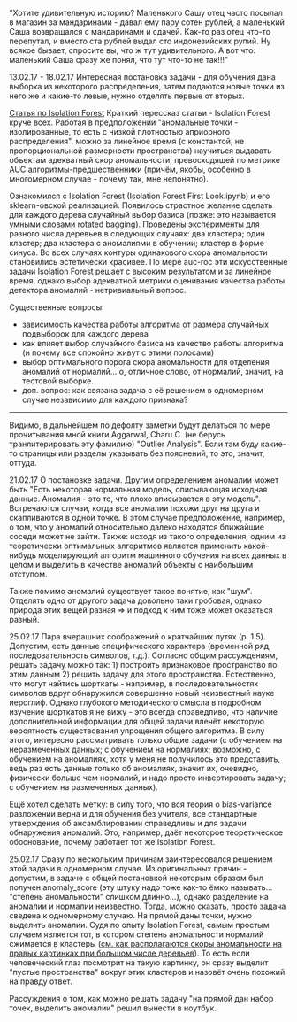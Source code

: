 "Хотите удивительную историю? Маленького Сашу отец часто посылал в магазин за мандаринами - давал ему пару сотен рублей, а маленький Саша возвращался с мандаринами и сдачей. Как-то раз отец что-то перепутал, и вместо ста рублей выдал сто индонезийских рупий. Ну всякое бывает, спросите вы, что ж тут удивительного. А вот что: маленький Саша сразу же понял, что тут что-то не так!!!"

13.02.17 - 18.02.17
Интересная постановка задачи - для обучения дана выборка из некоторого распределения, затем подаются новые точки из него же и какие-то левые, нужно отделять первые от вторых.

[Статья по Isolation Forest](http://cs.nju.edu.cn/zhouzh/zhouzh.files/publication/icdm08b.pdf)
Краткий перессказ статьи - Isolation Forest круче всех. Работая в предположении "аномальные точки - изолированные, то есть с низкой плотностью априорного распределения", можно за линейное время (с константой, не пропорциональной размерности пространства) научиться выдавать объектам адекватный скор аномальности, превосходящей по метрике AUC алгоритмы-предшественники (причём, якобы, особенно в многомерном случае - почему так, мне непонятно).

Ознакомился с Isolation Forest (Isolation Forest First Look.ipynb) и его sklearn-овской реализацией. Появилось страстное желание сделать для каждого дерева случайный выбор базиса (позже: это называется умными словами rotated bagging). Проведены эксперименты для разного числа деревьев в следующих случаях: два кластера; один кластер; два кластера с аномалиями в обучении; кластер в форме синуса. Во всех случаях контуры одинакового скора аномальности становились эстетически красивее. По мере auc-roc эти искусственные задачи Isolation Forest решает с высоким результатом и за линейное время, однако выбор адекватной метрики оценивания качества работы детектора аномалий - нетривиальный вопрос.

Существенные вопросы:
- зависимость качества работы алгоритма от размера случайных подвыборок для каждого дерева
- как влияет выбор случайного базиса на качество работы алгоритма (и почему все спокойно живут с этими полосами)
- выбор оптимального порога скора аномальности для отделения аномалий от нормалий... о, отличное слово, от нормалий, значит, на тестовой выборке.
- доп. вопрос: как связана задача с её решением в одномерном случае независимо для каждого признака?

__________________________________
Видимо, в дальнейшем по дефолту заметки будут делаться по мере прочитывания мной книги Aggarwal, Charu C. (не берусь транлитерировать эту фамилию) "Outlier Analysis". Если там буду какие-то страницы или разделы указывать без пояснений, то это, значит, оттуда.

21.02.17
О постановке задачи. Другим определением аномалии может быть "Есть некоторая нормальная модель, описывающая исходная данные. Аномалия - это то, что плохо вписывается в эту модель". Встречаются случаи, когда все аномалии похожи друг на друга и скапливаются в одной точке. В этом случае предположение, например, о том, что у аномалий относительно далеко находятся ближайшие соседи может не зайти. Также: исходя из такого определения, одним из теоретически оптимальных алгоритмов является применить какой-нибудь моделирующий алгоритм машинного обучения на всех данных в целом и выделить в качестве аномалий объекты с наибольшим отступом.

Также помимо аномалий существует такое понятие, как "шум". Отделять одно от другого задача довольно таки гробовая, однако природа этих вещей разная => и подход к ним тоже может оказаться разный.

25.02.17
Пара вчерашних соображений о кратчайших путях (р. 1.5). Допустим, есть данные специфического характера (временной ряд, последовательность символов, т.д.). Согласно общим рассуждениям, решать задачу можно так: 1) построить признаковое пространство по этим данным 2) решить задачу для этого пространства. Естественно, что могут найтись шорткаты - например, в последовательностях символов вдруг обнаружился совершенно новый неизвестный науке иероглиф. Однако глубокого методического смысла в подробном изучение шорткатов я не вижу - это всегда справедливо, что наличие дополнительной информации для общей задачи влечёт некоторую вероятность существования упрощения общего алгоритма. В силу этого, интересно рассматривать только общие задачи (с обучением на неразмеченных данных; с обучением на нормалиях; возможно, с обучением на аномалиях, хотя у меня не получилось это представить, ведь раз есть данные только об аномалиях, значит их, очевидно, физически больше чем нормалий, и надо просто инвертировать задачу; с обучением на размеченных данных).

Ещё хотел сделать метку: в силу того, что вся теория о bias-variance разложении верна и для обучения без учителя, все стандартные утверждения об ансамблировании справедливы и для задачи обнаружения аномалий. Это, например, даёт некоторое теоретическое обоснование, почему работает тот же Isolation Forest.

25.02.17
Сразу по нескольким причинам заинтересовался решением этой задачи в одномерном случае. Из оригинальных причин - допустим, в задаче с общей постановкой некоторым образом был получен anomaly_score (эту штуку надо тоже как-то ёмко называть... "степень аномальности" слишком длинно...), однако разделение на аномалии и нормалии неизвестно. Тогда, можно сказать, просто задача сведена к одномерному случаю. На прямой даны точки, нужно выделить аномалии. Судя по опыту Isolation Forest, самым простым случаем является тот, в котором степень аномальности нормалий сжимается в кластеры ([см. как располагаются скоры аномальности на правых картинках при большом числе деревьев](http://nbviewer.jupyter.org/github/FortsAndMills/ThinkAnomalouslyToFindAnomalies/blob/master/Isolation%20Forest%20First%20Look.ipynb)). То есть если человеческий глаз посмотрит на такую картинку, он сразу выделит "пустые пространства" вокруг этих кластеров и назовёт очень похожий на правду ответ.

Рассуждения о том, как можно решать задачу "на прямой дан набор точек, выделить аномалии" решил вынести в ноутбук.
